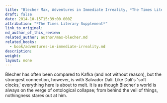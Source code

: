 ```yaml
---
title: "Blecher Max, Adventures in Immediate Irreality, *The Times Literary Supplement*"
draft: false
date: 2014-10-15T15:39:00.000Z
attribution: "*The Times Literary Supplement*"
link_to_original:
nd_author_of_this_review:
related_author: author/max-blecher.md
related_books:
  - book/adventures-in-immediate-irreality.md
description:
weight:
layout: none
---
```

Blecher has often been compared to Kafka (and not without reason), but the strongest connection, however, is with Salvador Dali. Like Dali's 'soft clocks,' everything here is about to melt. It is as though Blecher's world is always on the verge of ontological collapse; from behind the veil of things, nothingness stares out at him.

